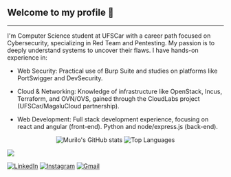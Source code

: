 ## Welcome to my profile 👋

---
I'm Computer Science student at UFSCar with a career path focused on Cybersecurity, specializing in Red Team and Pentesting. My passion is to deeply understand systems to uncover their flaws. I have hands-on experience in:

- Web Security: Practical use of Burp Suite and studies on platforms like PortSwigger and DevSecurity.

- Cloud & Networking: Knowledge of infrastructure like OpenStack, Incus, Terraform, and OVN/OVS, gained through the CloudLabs project (UFSCar/MagaluCloud partnership).

- Web Development: Full stack development experience, focusing on react and angular (front-end). Python and node/express.js (back-end).

<p align="center">
  <img src="https://github-readme-stats.vercel.app/api?username=MurilooMiranda&show_icons=true&theme=dark" alt="Murilo's GitHub stats">
  
  <img src="https://github-readme-stats.vercel.app/api/top-langs/?username=MurilooMiranda&layout=compact&theme=dark" alt="Top Languages">
</p>

<p align="left">
  <a href="https://skillicons.dev">
    <img src="https://skillicons.dev/icons?i=html,css,typescript,python,java,npm,react,angular,nodejs,express,linux,docker,mysql,figma,github" />
  </a>
</p>

<a href="https://www.linkedin.com/in/murilo-miranda-7b0614269/"><img src="https://img.shields.io/badge/LinkedIn-0077B5?style=for-the-badge&logo=linkedin&logoColor=white" alt="LinkedIn"></a>
<a href="https://www.instagram.com/_murilo.miranda_/"><img src="https://img.shields.io/badge/Instagram-E4405F?style=for-the-badge&logo=instagram&logoColor=white" alt="Instagram"></a>
<a href="mailto:muriloomirandaah@gmail.com"><img src="https://img.shields.io/badge/Gmail-D14836?style=for-the-badge&logo=gmail&logoColor=white" alt="Gmail"></a>
